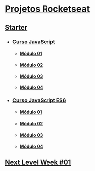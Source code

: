 # [Projetos Rocketseat](https://skylab.rocketseat.com.br/)

## [Starter](Starter/)
- ### [Curso JavaScript](Starter/Curso%20JavaScript)
  - #### [Módulo 01](https://z10nn.github.io/Rocketseat/Starter/Curso%20JavaScript/ex_modulo_01.html)
  - #### [Módulo 02](https://z10nn.github.io/Rocketseat/Starter/Curso%20JavaScript/ex_modulo_02.html)
  - #### [Módulo 03](https://z10nn.github.io/Rocketseat/Starter/Curso%20JavaScript/ex_modulo_03.html)
  - #### [Módulo 04](https://z10nn.github.io/Rocketseat/Starter/Curso%20JavaScript/ex_modulo_04.html)
- ### [Curso JavaScript ES6](Starter/Curso%20JavaScript%20ES6)
  - #### [Módulo 01](https://z10nn.github.io/Rocketseat/Starter/Curso%20JavaScript%20ES6/ex_modulo_01/ex_modulo_01.html)
  - #### [Módulo 02](https://z10nn.github.io/Rocketseat/Starter/Curso%20JavaScript%20ES6/ex_modulo_02/public/ex_modulo_02.html)
  - #### [Módulo 03](https://z10nn.github.io/Rocketseat/Starter/Curso%20JavaScript%20ES6/ex_modulo_03/public/ex_modulo_03.html)
  - #### [Módulo 04](https://z10nn.github.io/Rocketseat/Starter/Curso%20JavaScript%20ES6/ex_modulo_04/public/index.html)

## [Next Level Week #01](NLW-01/)